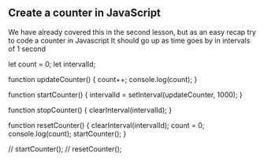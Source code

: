 ## Create a counter in JavaScript

We have already covered this in the second lesson, but as an easy recap try to code a counter in Javascript
It should go up as time goes by in intervals of 1 second

let count = 0; 
let intervalId;

function updateCounter() {
  count++;
  console.log(count); 
}

function startCounter() {
  intervalId = setInterval(updateCounter, 1000); 
}

function stopCounter() {
  clearInterval(intervalId);
}

function resetCounter() {
  clearInterval(intervalId);
  count = 0;
  console.log(count); 
  startCounter(); 
}

// startCounter();
// resetCounter();